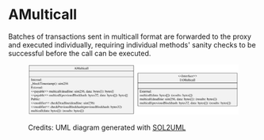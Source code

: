 # AMulticall

Batches of transactions sent in multicall format are forwarded to the proxy and executed individually, requiring individual methods' sanity checks to be successful before the call can be executed.

<figure><img src="../../../../.gitbook/assets/amulticall.svg" alt=""><figcaption><p>Credits: UML diagram generated with <a href="https://github.com/naddison36/sol2uml">SOL2UML</a></p></figcaption></figure>
